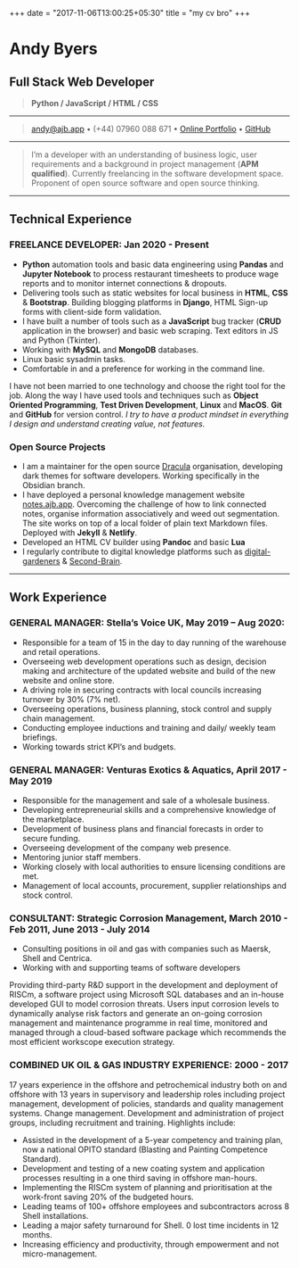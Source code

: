 +++
date = "2017-11-06T13:00:25+05:30"
title = "my cv bro"
+++

# Andy Byers

## Full Stack Web Developer

> **Python / JavaScript / HTML / CSS**

---

> [andy@ajb.app](mailto:andy@ajb.app) • (+44) 07960 088 671 • [Online Portfolio](https://ajb.app) • [GitHub](https://github.com/andybyers21)

---

> I’m a developer with an understanding of business logic, user requirements and a background in project management (**APM qualified**). Currently freelancing in the software development space. Proponent of open source software and open source thinking.

---

## Technical Experience

### FREELANCE DEVELOPER: Jan 2020 - Present

- **Python** automation tools and basic data engineering using **Pandas** and **Jupyter Notebook** to process restaurant timesheets to produce wage reports and to monitor internet connections & dropouts.
- Delivering tools such as static websites for local business in **HTML**, **CSS** & **Bootstrap**. Building blogging platforms in **Django**, HTML Sign-up forms with client-side form validation.
- I have built a number of tools such as a **JavaScript** bug tracker \(**CRUD** application in the browser) and basic web scraping. Text editors in JS and Python (Tkinter).
- Working with **MySQL** and **MongoDB** databases.
- Linux basic sysadmin tasks.
- Comfortable in and a preference for working in the command line.

I have not been married to one technology and choose the right tool for the job. Along the way I have used tools and techniques such as **Object Oriented Programming**, **Test Driven Development**, **Linux** and **MacOS**. **Git** and **GitHub** for version control. _I try to have a product mindset in everything I design and understand creating value, not features._

### Open Source Projects

- I am a maintainer for the open source [Dracula](https://github.com/dracula) organisation, developing dark themes for software developers. Working specifically in the Obsidian branch.
- I have deployed a personal knowledge management website [notes.ajb.app](https://notes.ajb.app). Overcoming the challenge of how to link connected notes, organise information associatively and weed out segmentation. The site works on top of a local folder of plain text Markdown files. Deployed with **Jekyll** & **Netlify**.
- Developed an HTML CV builder using **Pandoc** and basic **Lua**
- I regularly contribute to digital knowledge platforms such as [digital-gardeners](https://github.com/MaggieAppleton/digital-gardeners) & [Second-Brain](https://github.com/KasperZutterman/Second-Brain).

---

## Work Experience

### GENERAL MANAGER: Stella’s Voice UK, May 2019 – Aug 2020:

- Responsible for a team of 15 in the day to day running of the warehouse and retail operations.
- Overseeing web development operations such as design, decision making and architecture of the updated website and build of the new website and online store.
- A driving role in securing contracts with local councils increasing turnover by 30% (7% net).
- Overseeing operations, business planning, stock control and supply chain management.
- Conducting employee inductions and training and daily/ weekly team briefings.
- Working towards strict KPI’s and budgets.

### GENERAL MANAGER: Venturas Exotics & Aquatics, April 2017 - May 2019

- Responsible for the management and sale of a wholesale business.
- Developing entrepreneurial skills and a comprehensive knowledge of the marketplace.
- Development of business plans and financial forecasts in order to secure funding.
- Overseeing development of the company web presence.
- Mentoring junior staff members.
- Working closely with local authorities to ensure licensing conditions are met.
- Management of local accounts, procurement, supplier relationships and stock control.

### CONSULTANT: Strategic Corrosion Management, March 2010 - Feb 2011, June 2013 - July 2014

- Consulting positions in oil and gas with companies such as Maersk, Shell and Centrica.
- Working with and supporting teams of software developers

Providing third-party R&D support in the development and deployment of RISCm, a software project using Microsoft SQL databases and an in-house developed GUI to model corrosion threats. Users input corrosion levels to dynamically analyse risk factors and generate an on-going corrosion management and maintenance programme in real time, monitored and managed through a cloud-based software package which recommends the most efficient workscope execution strategy.

### COMBINED UK OIL & GAS INDUSTRY EXPERIENCE: 2000 - 2017

17 years experience in the offshore and petrochemical industry both on and offshore with 13 years in supervisory and leadership roles including project management, development of policies, standards and quality management systems. Change management. Development and administration of project groups, including recruitment and training. Highlights include:

- Assisted in the development of a 5-year competency and training plan, now a national OPITO standard (Blasting and Painting Competence Standard).
- Development and testing of a new coating system and application processes resulting in a one third saving in offshore man-hours.
- Implementing the RISCm system of planning and prioritisation at the work-front saving 20% of the budgeted hours.
- Leading teams of 100+ offshore employees and subcontractors across 8 Shell installations.
- Leading a major safety turnaround for Shell. 0 lost time incidents in 12 months.
- Increasing efficiency and productivity, through empowerment and not micro-management.
